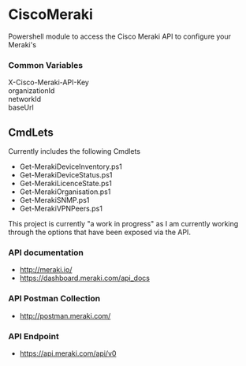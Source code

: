 # CiscoMeraki
Powershell module to access the Cisco Meraki API to configure your Meraki's

### Common Variables
X-Cisco-Meraki-API-Key  
organizationId  
networkId  
baseUrl  

## CmdLets
Currently includes the following Cmdlets

- Get-MerakiDeviceInventory.ps1
- Get-MerakiDeviceStatus.ps1
- Get-MerakiLicenceState.ps1
- Get-MerakiOrganisation.ps1
- Get-MerakiSNMP.ps1
- Get-MerakiVPNPeers.ps1

This project is currently "a work in progress" as I am currently working through the options that have been exposed via the API.

### API documentation
- http://meraki.io/
- https://dashboard.meraki.com/api_docs

### API Postman Collection
- http://postman.meraki.com/

### API Endpoint
- https://api.meraki.com/api/v0